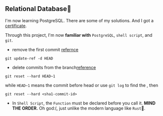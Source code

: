 ## Relational Database:rocket:
I'm now learning PostgreSQL. There are some of my solutions. And I got a [certificate](https://www.freecodecamp.org/certification/aucker/relational-database-v8).

Through this project, I'm now **familiar with** `PostgreSQL`, `shell script`, and `git`.

* remove the first commit [refernce](https://stackoverflow.com/questions/10911317/how-to-remove-the-first-commit-in-git)
```shell
git update-ref -d HEAD
```
* delete commits from the branch[reference](https://stackoverflow.com/questions/1338728/delete-commits-from-a-branch-in-git)
```
git reset --hard HEAD~1
```
while `HEAD~1` means the commit before head
or use `git log` to find the <sha1-commit-id>, then 
```
git reset --hard <sha1-commit-id>
```

* In `Shell Script`, the `Function` must be declared before you call it. **MIND THE ORDER.** Oh god:(, just unlike the modern language like `Rust`:crab:.